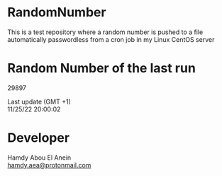 # RandomNumber    
This is a test repository where a random number is pushed to a file automatically passwordless from a cron job in my Linux CentOS server    
# Random Number of the last run   
29897
      
Last update (GMT +1)    
11/25/22 20:00:02
# Developer    
Hamdy Abou El Anein   
hamdy.aea@protonmail.com
